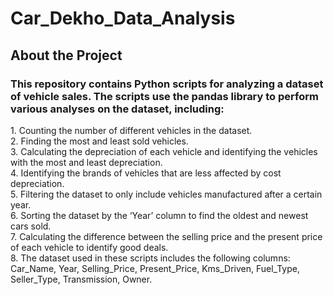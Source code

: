 # Car_Dekho_Data_Analysis
<h2>About the Project</h2>
<h3>This repository contains Python scripts for analyzing a dataset of vehicle sales. The scripts use the pandas library to perform various analyses on the dataset, including:</h3>
1. Counting the number of different vehicles in the dataset.<br>
2. Finding the most and least sold vehicles.<br>
3. Calculating the depreciation of each vehicle and identifying the vehicles with the most and least depreciation.<br>
4. Identifying the brands of vehicles that are less affected by cost depreciation.<br>
5. Filtering the dataset to only include vehicles manufactured after a certain year.<br>
6. Sorting the dataset by the ‘Year’ column to find the oldest and newest cars sold.<br>
7. Calculating the difference between the selling price and the present price of each vehicle to identify good deals.<br>
8. The dataset used in these scripts includes the following columns: Car_Name, Year, Selling_Price, Present_Price, Kms_Driven, Fuel_Type, Seller_Type, Transmission, Owner.<br>

